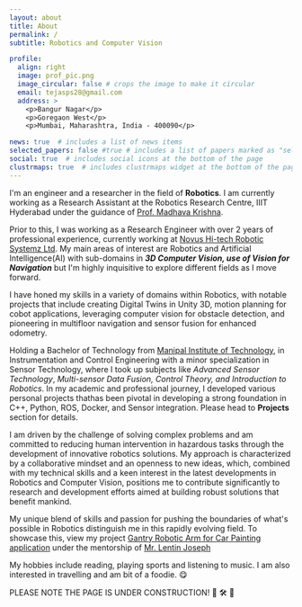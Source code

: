 ```yaml
---
layout: about
title: About
permalink: /
subtitle: Robotics and Computer Vision

profile:
  align: right
  image: prof_pic.png
  image_circular: false # crops the image to make it circular
  email: tejasps28@gmail.com
  address: >
    <p>Bangur Nagar</p>
    <p>Goregaon West</p>
    <p>Mumbai, Maharashtra, India - 400090</p>

news: true  # includes a list of news items
selected_papers: false #true # includes a list of papers marked as "selected={true}"
social: true  # includes social icons at the bottom of the page
clustrmaps: true  # includes clustrmaps widget at the bottom of the page
---
```


I'm an engineer and a researcher in the field of **Robotics**. I am currently working as a Research Assistant at the Robotics Research Centre, IIIT Hyderabad under the guidance of [Prof. Madhava Krishna](https://robotics.iiit.ac.in/faculty_mkrishna/).

Prior to this, I was working as a Research Engineer with over 2 years of professional experience, currently working at [Novus Hi-tech Robotic Systemz Ltd](https://novushitech.com/). My main areas of interest are Robotics and Artificial Intelligence(AI) with sub-domains in ***3D Computer Vision, use of Vision for Navigation*** but I'm highly inquisitive to explore different fields as I move forward.
    
I have honed my skills in a variety of domains within Robotics, with notable projects that include creating Digital Twins in Unity 3D, motion planning for cobot applications, leveraging computer vision for obstacle detection, and pioneering in multifloor navigation and sensor fusion for enhanced odometry.

Holding a Bachelor of Technology from [Manipal Institute of Technology](https://www.manipal.edu/mit/program-list/btech/btech-electronics-instrumentation-engineering.html), in Instrumentation and Control Engineering with a minor specialization in Sensor Technology, where I took up subjects like *Advanced Sensor Technology*, *Multi-sensor Data Fusion, Control Theory, and Introduction to Robotics*. In my academic and professional journey, I developed various personal projects thathas been pivotal in developing a strong foundation in C++, Python, ROS, Docker, and Sensor integration. Please head to **Projects** section for details.

I am driven by the challenge of solving complex problems and am committed to reducing human intervention in hazardous tasks through the development of innovative robotics solutions. My approach is characterized by a collaborative mindset and an openness to new ideas, which, combined with my technical skills and a keen interest in the latest developments in Robotics and Computer Vision, positions me to contribute significantly to research and development efforts aimed at building robust solutions that benefit mankind.

My unique blend of skills and passion for pushing the boundaries of what's possible in Robotics distinguish me in this rapidly evolving field. To showcase this, view my project [Gantry Robotic Arm for Car Painting application](https://tejasps28.github.io/projects) under the mentorship of [Mr. Lentin Joseph](https://www.linkedin.com/in/lentinjoseph/) 

My hobbies include reading, playing sports and listening to music. I am also interested in travelling and am bit of a foodie. :yum:

PLEASE NOTE THE PAGE IS UNDER CONSTRUCTION! 👷 🛠️ 🚧

<!-- > If you have benefited from (or like) my work, or simply want to be generous, please consider to assist me financially through UPI (India) `tejasps28@ybl`, [buy me a coffee](https://liberapay.com/avneesh_m/donate), [sponsor me on GitHub](https://github.com/sponsors/tejasps28), or [liberapay](https://liberapay.com/avneesh_m/donate). I'll be very grateful for your help. -->
